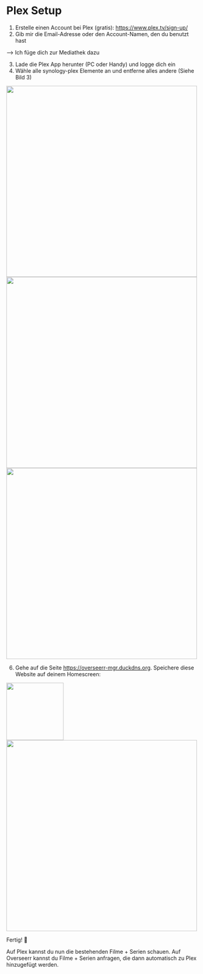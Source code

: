 # Plex Setup

1. Erstelle einen Account bei Plex (gratis): https://www.plex.tv/sign-up/
2. Gib mir die Email-Adresse oder den Account-Namen, den du benutzt hast

--> Ich füge dich zur Mediathek dazu

3. Lade die Plex App herunter (PC oder Handy) und logge dich ein
4. Wähle alle synology-plex Elemente an und entferne alles andere (Siehe Bild 3)
<img src=https://github.com/manuelgr0/PlexSetup/assets/16121649/4ad9cdce-7bb3-45e5-84e0-ab812f7f0bb9 height="500">
<img src=https://github.com/manuelgr0/PlexSetup/assets/16121649/b65ed72b-c089-469c-b63d-2ca24f32ad2c height="500">
<img src=https://github.com/manuelgr0/PlexSetup/assets/16121649/7856bc33-b031-4932-9bff-4ae0ef8ccde6 height="500">

6. Gehe auf die Seite https://overseerr-mgr.duckdns.org. Speichere diese Website auf deinem Homescreen:
<img src=https://github.com/manuelgr0/PlexSetup/assets/16121649/63c90784-6b46-4eff-9ac4-ff68bfb2081d height="150">
<img src=https://github.com/manuelgr0/PlexSetup/assets/16121649/67fba95f-5443-4826-8bc4-ff5175bcbb7c height="500">

Fertig! 🥳

Auf Plex kannst du nun die bestehenden Filme + Serien schauen.
Auf Overseerr kannst du Filme + Serien anfragen, die dann automatisch zu Plex hinzugefügt werden.

